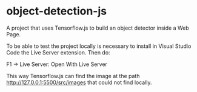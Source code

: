 # object-detection-js
A project that uses Tensorflow.js to build an object detector inside a Web Page.

To be able to test the project locally is necessary to install in Visual Studio Code the Live Server extension. Then do:

F1 -> Live Server: Open With Live Server

This way Tensorflow.js can find the image at the path http://127.0.0.1:5500/src/images that could not find locally.